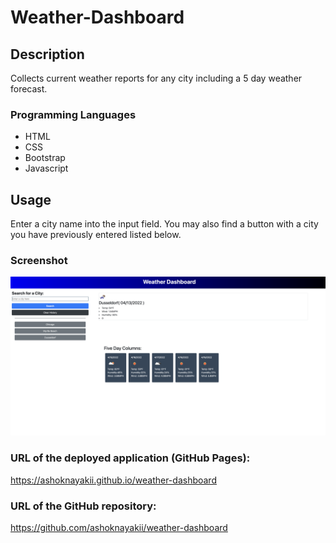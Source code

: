 
# Weather-Dashboard

## Description
Collects current weather reports for any city including a 5 day weather forecast.

### Programming Languages

* HTML 
* CSS 
* Bootstrap
* Javascript

## Usage
Enter a city name into the input field.  You may also find a button with a city you have previously entered listed below.

### Screenshot

![Screenshot](./assets/images/weatherscreenshot.png)

### URL of the deployed application (GitHub Pages):
<https://ashoknayakii.github.io/weather-dashboard>


### URL of the GitHub repository:
<https://github.com/ashoknayakii/weather-dashboard>
    